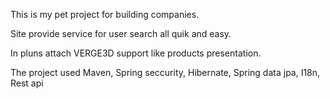 
This is my pet project for building companies.

Site provide service for user search all quik and easy.

In pluns attach VERGE3D support like products presentation.

The project used Maven, Spring seccurity, Hibernate, Spring data jpa, I18n, Rest api

 

